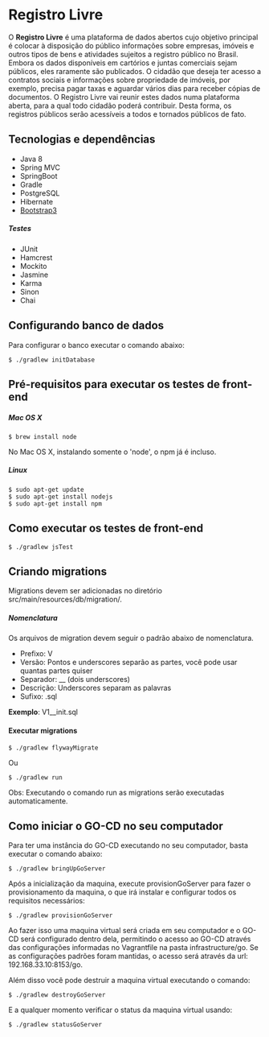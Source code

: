 # Registro Livre

O **Registro Livre** é uma plataforma de dados abertos cujo objetivo principal é colocar à disposição do público informações sobre empresas, imóveis e outros tipos de bens e atividades sujeitos a registro público no Brasil. Embora os dados disponíveis em cartórios e juntas comerciais sejam públicos, eles raramente são publicados. O cidadão que deseja ter acesso a contratos sociais e informações sobre propriedade de imóveis, por exemplo, precisa pagar taxas e aguardar vários dias para receber cópias de documentos. O Registro Livre vai reunir estes dados numa plataforma aberta, para a qual todo cidadão poderá contribuir. Desta forma, os registros públicos serão acessíveis a todos e tornados públicos de fato.

## Tecnologias e dependências
* Java 8 
* Spring MVC 
* SpringBoot
* Gradle
* PostgreSQL
* Hibernate
* [Bootstrap3](http://getbootstrap.com/)

##### Testes
* JUnit
* Hamcrest
* Mockito
* Jasmine
* Karma
* Sinon
* Chai

## Configurando banco de dados

Para configurar o banco executar o comando abaixo:

```
$ ./gradlew initDatabase
```

## Pré-requisitos para executar os testes de front-end

##### Mac OS X

```
$ brew install node
```

No Mac OS X, instalando somente o 'node', o npm já é incluso.

##### Linux

```
$ sudo apt-get update
$ sudo apt-get install nodejs
$ sudo apt-get install npm
```

## Como executar os testes de front-end

```
$ ./gradlew jsTest
```

## Criando migrations

Migrations devem ser adicionadas no diretório src/main/resources/db/migration/.

##### Nomenclatura

Os arquivos de migration devem seguir o padrão abaixo de nomenclatura.
* Prefixo: V
* Versão: Pontos e underscores separão as partes, você pode usar quantas partes quiser
* Separador: __ (dois underscores)
* Descrição: Underscores separam as palavras
* Sufixo: .sql

**Exemplo**: V1__init.sql

#### Executar migrations

```
$ ./gradlew flywayMigrate
```
Ou
```
$ ./gradlew run
```
Obs: Executando o comando run as migrations serão executadas automaticamente.

## Como iniciar o GO-CD no seu computador

Para ter uma instância do GO-CD executando no seu computador, basta executar o comando abaixo:

```
$ ./gradlew bringUpGoServer
```

Após a inicialização da maquina, execute provisionGoServer para fazer o provisionamento da maquina, o que irá instalar e configurar todos os requisitos necessários:

```
$ ./gradlew provisionGoServer
```

Ao fazer isso uma maquina virtual será criada em seu computador e o GO-CD será configurado dentro dela, permitindo o acesso ao GO-CD através das configurações informadas no Vagrantfile na pasta infrastructure/go. Se as configurações  padrões foram mantidas, o acesso será através da url:  192.168.33.10:8153/go.

Além disso você pode destruir a maquina virtual executando o comando:

```
$ ./gradlew destroyGoServer
```

E a qualquer momento  verificar o status da maquina virtual usando:

```
$ ./gradlew statusGoServer
```
